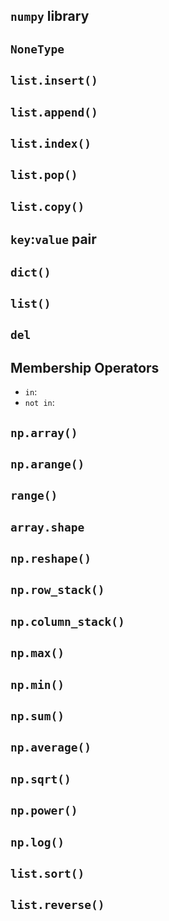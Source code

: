 ## `numpy` library

## `NoneType`

## `list.insert()`

## `list.append()`

## `list.index()`

## `list.pop()`

## `list.copy()`

## `key`:`value` pair

## `dict()`

## `list()`

## `del`


## Membership Operators
- `in`:
- `not in`:

## `np.array()`

## `np.arange()`

## `range()`

## `array.shape`

## `np.reshape()`

## `np.row_stack()`

## `np.column_stack()`

## `np.max()`

## `np.min()`

## `np.sum()`

## `np.average()`

## `np.sqrt()`

## `np.power()`

## `np.log()`

## `list.sort()`

## `list.reverse()`

